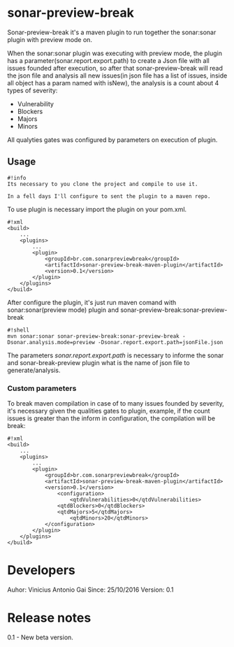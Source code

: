 # sonar-preview-break

Sonar-preview-break it's a maven plugin to run together the sonar:sonar plugin with preview mode on.

When the sonar:sonar plugin was executing with preview mode, the plugin has a parameter(sonar.report.export.path) to create a Json file with all issues founded after execution, so after that sonar-preview-break will read the json file and analysis all new issues(in json file has a list of issues, inside all object has a param named with isNew), the analysis is a count about 4 types of severity:

* Vulnerability
* Blockers
* Majors
* Minors

All qualyties gates was configured by parameters on execution of plugin.

## Usage ##

```
#!info
Its necessary to you clone the project and compile to use it.

In a fell days I'll configure to sent the plugin to a maven repo.

```

To use plugin is necessary import the plugin on your pom.xml.


```
#!xml
<build>
	...
	<plugins>
		...
		<plugin>
			<groupId>br.com.sonarpreviewbreak</groupId>
			<artifactId>sonar-preview-break-maven-plugin</artifactId>
			<version>0.1</version>
		</plugin>
	</plugins>
</build>
```

After configure the plugin, it's just run maven comand with sonar:sonar(preview mode) plugin and sonar-preview-break:sonar-preview-break

```
#!shell
mvn sonar:sonar sonar-preview-break:sonar-preview-break -Dsonar.analysis.mode=preview -Dsonar.report.export.path=jsonFile.json
```

The parameters *sonar.report.export.path* is necessary to informe the sonar and sonar-break-preview plugin what is the name of json file to generate/analysis.

### Custom parameters

To break maven compilation in case of to many issues founded by severity, it's necessary given the qualities gates to plugin, example, if the count issues is greater than the inform in configuration, the compilation will be break:

```
#!xml
<build>
	...
	<plugins>
		...
		<plugin>
			<groupId>br.com.sonarpreviewbreak</groupId>
			<artifactId>sonar-preview-break-maven-plugin</artifactId>
			<version>0.1</version>
      			<configuration>
			        <qtdVulnerabilities>0</qtdVulnerabilities>
				<qtdBlockers>0</qtdBlockers>
				<qtdMajors>5</qtdMajors>
			        <qtdMinors>20</qtdMinors>
			</configuration>
		</plugin>
	</plugins>
</build>
```

# Developers

Auhor: Vinicius Antonio Gai
Since: 25/10/2016
Version: 0.1

# Release notes

0.1 - New beta version.
